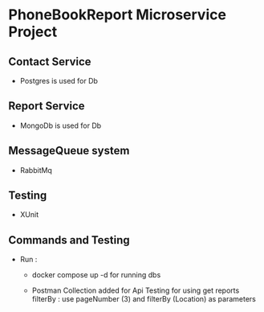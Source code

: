 # PhoneBookReport Microservice Project

## Contact Service
- Postgres is used for Db

## Report Service
- MongoDb is used for Db

## MessageQueue system 
- RabbitMq

## Testing
- XUnit

## Commands and Testing
- Run : 
    - docker compose up -d
    for running dbs

    - Postman Collection added for Api Testing
    for using get reports filterBy :
        use pageNumber (3) and filterBy (Location) as parameters